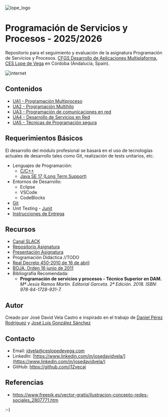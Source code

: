 ![lope_logo](https://ceslopedevega.com/wp-content/uploads/2024/12/Logo-horizontal-web.png)

# Programación de Servicios y Procesos - 2025/2026

Repositorio para el seguimiento y evaluación de la asignatura Programación de Servicios y Procesos.
[CFGS Desarrollo de Aplicaciones Multiplaforma.](https://www.ceslopedevega.com/grado-superior-desarrollo-de-aplicaciones-multiplataforma/)
[CES Lope de Vega](https://www.ceslopedevega.com/) en Córdoba (Andalucía, Spain).

![internet](https://img.freepik.com/vector-gratis/ilustracion-concepto-redes-sociales_53876-17828.jpg?)


## Contenidos
- [UA1 - Programación Multiproceso](https://github.com/i12vecaj/psp-25-26/tree/main/UA1)
- [UA2 - Programación Multihilo](https://github.com/i12vecaj/psp-25-26/tree/main/UA2)
- [UA3 - Programación de comunicaciones en red](https://github.com/i12vecaj/psp-25-26/tree/main/UA3)
- [UA4 - Desarrollo de Servicios en Red](https://github.com/i12vecaj/psp-25-26/tree/main/UA4)
- [UA5 - Técnicas de Programación segura](https://github.com/i12vecaj/psp-25-26/tree/main/UA5)

## Requerimientos Básicos

El desarrollo del módulo profesional se basará en el uso de tecnologías actuales de desarrollo tales como Git, realización de tests unitarios, etc.

- Lenguajes de Programación:
  - [C/C++](https://isocpp.org/)
  - [Java SE 17 (Long Term Support)](https://docs.oracle.com/en/java/javase/17/docs/api/index.html)
- Entornos de Desarrollo:
  - Eclipse
  - VSCode
  - CodeBlocks
- [Git](https://git-scm.com/)
- Unit Testing - [Junit](https://junit.org/junit5/)
- [Instrucciones de Entrega](https://github.com/i12vecaj/psp-25-26/blob/main/INSTRUCCIONES_ENTREGAS.md)

## Recursos

- [Canal SLACK](https://psp2025-2026.slack.com)
- [Repositorio Asignatura](https://github.com/i12vecaj/psp-25-26/)
- [Presentación Asignatura](https://docs.google.com/presentation/d/16s6Jgh-rD-lL6UgUkmvZofCnC9W-I1fRze-kLdJzP-c/edit?usp=drive_link)
- Programación Didáctica //TODO
- [Real Decreto 450-2010 de 16 de abril](https://www.boe.es/buscar/doc.php?id=BOE-A-2010-8067)
- [BOJA. Orden 16 junio de 2011](https://www.juntadeandalucia.es/boja/2011/142/20)
- Bibliografía Recomendada:
  - **Programación de servicios y procesos - Técnico Superior en DAM.** *Mª Jesús Ramos Martín. Editorial Garceta. 2ª Edición. 2018. ISBN: 978-84-1728-931-7.*


## Autor

Creado por José David Vela Castro e inspirado en el trabajo de [Daniel Pérez Rodríguez](https://twitter.com/daniteleco) y [José Luis González Sánchez](https://github.com/joseluisgs/ProgServiciosProcesos-00-2021-2022)

## Contacto
- Email: [jdvela@ceslopedevega.com](mailto:jdvela@ceslopedevega.com)
- LinkedIn: [https://www.linkedin.com/in/josedavidvela/](https://www.linkedin.com/in/josedavidvela/)
- GitHub: https://github.com/i12vecaj
## Referencias

- https://www.freepik.es/vector-gratis/ilustracion-concepto-redes-sociales_2807771.htm

:-)
